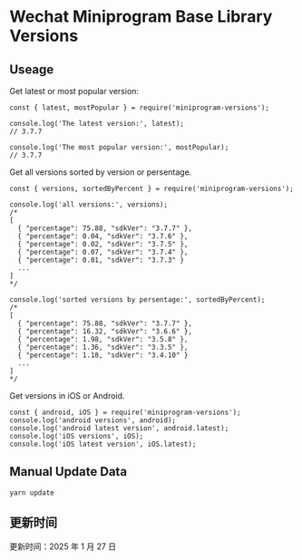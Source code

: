 
# Wechat Miniprogram Base Library Versions

## Useage

Get latest or most popular version:

```;
const { latest, mostPopular } = require('miniprogram-versions');

console.log('The latest version:', latest);
// 3.7.7

console.log('The most popular version:', mostPopular);
// 3.7.7

```

Get all versions sorted by version or persentage.

```
const { versions, sortedByPercent } = require('miniprogram-versions');

console.log('all versions:', versions);
/*
[
  { "percentage": 75.88, "sdkVer": "3.7.7" },
  { "percentage": 0.04, "sdkVer": "3.7.6" },
  { "percentage": 0.02, "sdkVer": "3.7.5" },
  { "percentage": 0.07, "sdkVer": "3.7.4" },
  { "percentage": 0.01, "sdkVer": "3.7.3" }
  ...
]
*/

console.log('sorted versions by persentage:', sortedByPercent);
/*
[
  { "percentage": 75.88, "sdkVer": "3.7.7" },
  { "percentage": 16.32, "sdkVer": "3.6.6" },
  { "percentage": 1.98, "sdkVer": "3.5.8" },
  { "percentage": 1.36, "sdkVer": "3.3.5" },
  { "percentage": 1.18, "sdkVer": "3.4.10" }
  ...
]
*/
```

Get versions in iOS or Android.

```
const { android, iOS } = require('miniprogram-versions');
console.log('android versions', android);
console.log('android latest version', android.latest);
console.log('iOS versions', iOS);
console.log('iOS latest version', iOS.latest);
```

## Manual Update Data

```
yarn update
```

## 更新时间

更新时间：2025 年 1 月 27 日
